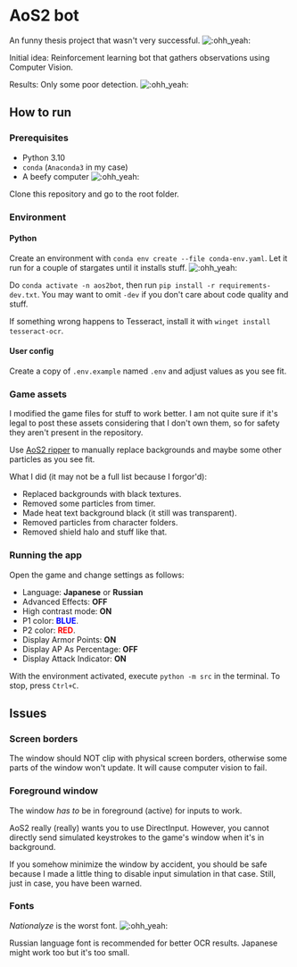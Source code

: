 # AoS2 bot

An funny thesis project that wasn't very successful. ![:ohh_yeah:](https://steamcommunity-a.akamaihd.net/economy/emoticon/:ohh_yeah:)

Initial idea: Reinforcement learning bot that gathers observations using Computer Vision.

Results: Only some poor detection. ![:ohh_yeah:](https://steamcommunity-a.akamaihd.net/economy/emoticon/:ohh_yeah:)

## How to run

### Prerequisites

- Python 3.10
- `conda` (`Anaconda3` in my case)
- A beefy computer ![:ohh_yeah:](https://steamcommunity-a.akamaihd.net/economy/emoticon/:ohh_yeah:)

Clone this repository and go to the root folder.

### Environment

#### Python

Create an environment with `conda env create --file conda-env.yaml`.
Let it run for a couple of stargates until it installs stuff. ![:ohh_yeah:](https://steamcommunity-a.akamaihd.net/economy/emoticon/:ohh_yeah:)

Do `conda activate -n aos2bot`, then run `pip install -r requirements-dev.txt`.
You may want to omit `-dev` if you don't care about code quality and stuff.

If something wrong happens to Tesseract, install it with `winget install tesseract-ocr`.

#### User config

Create a copy of `.env.example` named `.env` and adjust values as you see fit.

### Game assets

I modified the game files for stuff to work better.
I am not quite sure if it's legal to post these assets considering that I don't own them,
so for safety they aren't present in the repository.

Use [AoS2 ripper](https://github.com/MergeCommits/aos2ripper) to manually replace backgrounds
and maybe some other particles as you see fit.

What I did (it may not be a full list because I forgor'd):

- Replaced backgrounds with black textures.
- Removed some particles from timer.
- Made heat text background black (it still was transparent).
- Removed particles from character folders.
- Removed shield halo and stuff like that.

### Running the app

Open the game and change settings as follows:

- Language: **Japanese** or **Russian**
- Advanced Effects: **OFF**
- High contrast mode: **ON**
- P1 color: <span style="color:blue">**BLUE**</span>.
- P2 color: <span style="color:red">**RED**</span>.
- Display Armor Points: **ON**
- Display AP As Percentage: **OFF**
- Display Attack Indicator: **ON**

With the environment activated, execute `python -m src` in the terminal.
To stop, press `Ctrl+C`.

## Issues

### Screen borders

The window should NOT clip with physical screen borders,
otherwise some parts of the window won't update.
It will cause computer vision to fail.

### Foreground window

The window _has to_ be in foreground (active) for inputs to work.

AoS2 really (really) wants you to use DirectInput.
However, you cannot directly send simulated keystrokes to the game's window when it's in background.

If you somehow minimize the window by accident, you should be safe
because I made a little thing to disable input simulation in that case.
Still, just in case, you have been warned.

### Fonts

*Nationalyze* is the worst font. ![:ohh_yeah:](https://steamcommunity-a.akamaihd.net/economy/emoticon/:ohh_yeah:)

Russian language font is recommended for better OCR results.
Japanese might work too but it's too small.
